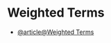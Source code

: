 # Weighted Terms

- [@article@Weighted Terms](https://learnprompting.org/docs/image_prompting/weighted_terms)
